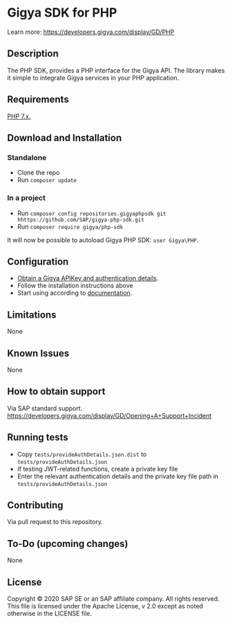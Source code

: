 # Gigya SDK for PHP 
Learn more: https://developers.gigya.com/display/GD/PHP

## Description
The PHP SDK, provides a PHP interface for the Gigya API. 
The library makes it simple to integrate Gigya services in your PHP application.

## Requirements
[PHP 7.x.](https://www.php.net/downloads) 

## Download and Installation
### Standalone
* Clone the repo
* Run `composer update`

### In a project
* Run `composer config repositories.gigyaphpsdk git hhttps://github.com/SAP/gigya-php-sdk.git`
* Run `composer require gigya/php-sdk`

It will now be possible to autoload Gigya PHP SDK: `user Gigya\PHP`.

## Configuration
* [Obtain a Gigya APIKey and authentication details](https://developers.gigya.com/display/GD/PHP#PHP-ObtainingGigya'sAPIKeyandSecretkey).
* Follow the installation instructions above
* Start using according to [documentation](https://developers.gigya.com/display/GD/PHP).

## Limitations
None

## Known Issues
None

## How to obtain support
Via SAP standard support.
https://developers.gigya.com/display/GD/Opening+A+Support+Incident

## Running tests
* Copy `tests/provideAuthDetails.json.dist` to `tests/provideAuthDetails.json`
* If testing JWT-related functions, create a private key file
* Enter the relevant authentication details and the private key file path in `tests/provideAuthDetails.json` 

## Contributing
Via pull request to this repository.

## To-Do (upcoming changes)
None

## License
Copyright © 2020 SAP SE or an SAP affiliate company. All rights reserved. This file is licensed under the Apache License, v 2.0 except as noted otherwise in the LICENSE file.
